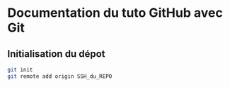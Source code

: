 # Documentation du tuto GitHub avec Git

## Initialisation du dépot

```bash
git init
git remote add origin SSH_du_REPO
```
